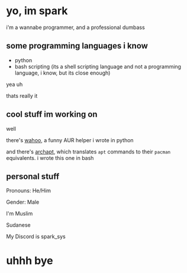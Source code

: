 # yo, im spark

i'm a wannabe programmer, and a professional dumbass

## some programming languages i know
- python
- bash scripting (its a shell scripting language and not a programming language, i know, but its close enough)
  
yea uh

thats really it

## cool stuff im working on

well

there's [wahoo](https://github.com/sparkhere-sys/wahoo/), a funny AUR helper i wrote in python

and there's [archapt](https://github.com/sparkhere-sys/archapt/), which translates `apt` commands to their `pacman` equivalents. i wrote this one in bash

## personal stuff

Pronouns: He/Him

Gender: Male

I'm Muslim

Sudanese

My Discord is spark_sys

# uhhh bye
